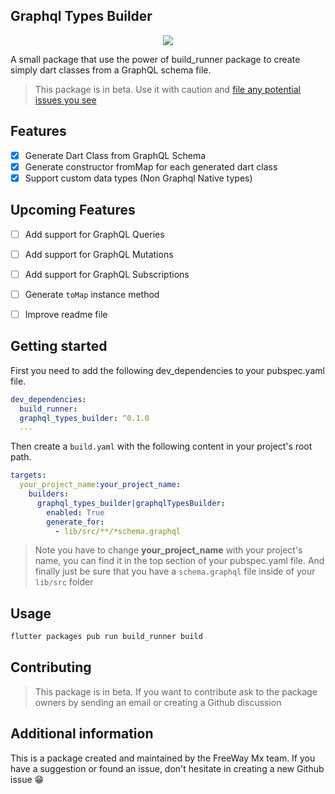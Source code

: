 ## Graphql Types Builder

<p align="center">
  <a href="https://github.com/freewaymx/graphql_types_builder/releases" alt="Lastest release">
    <img src="https://img.shields.io/github/v/tag/freewaymx/graphql_types_builder" /></a>
</p>

A small package that use the power of build_runner package to create simply dart classes from a GraphQL schema file.

> This package is in beta. Use it with caution and [file any potential issues you see](https://github.com/freewaymx/graphql_types_builder/issues/new)
## Features
- [x] Generate Dart Class from GraphQL Schema
- [x] Generate constructor fromMap for each generated dart class
- [x] Support custom data types (Non Graphql Native types)

## Upcoming Features
- [ ] Add support for GraphQL Queries
- [ ] Add support for GraphQL Mutations
- [ ] Add support for GraphQL Subscriptions
- [ ] Generate `toMap` instance method
- [ ] Improve readme file


## Getting started
First you need to add the following dev_dependencies to your pubspec.yaml file.
```yaml
dev_dependencies:
  build_runner:
  graphql_types_builder: ^0.1.0
  ...
```

Then create a `build.yaml` with the following content in your project's root path.
```yaml
targets:
  your_project_name:your_project_name:
    builders:
      graphql_types_builder|graphqlTypesBuilder:
        enabled: True
        generate_for:
          - lib/src/**/*schema.graphql
```
> Note you have to change **your_project_name** with your project's name, you can find it in the top section of your pubspec.yaml file.
And finally just be sure that you have a `schema.graphql` file inside of your `lib/src` folder

## Usage
```bash
flutter packages pub run build_runner build
```

## Contributing
> This package is in beta. If you want to contribute ask to the package owners by sending an email or creating a Github discussion
## Additional information

This is a package created and maintained by the FreeWay Mx team. If you have a suggestion or found an issue, don't hesitate in creating a new Github issue 😁
